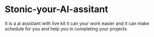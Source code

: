 # Stonic-your-AI-assitant
It is a ai assistant with live kit it can your work easier and it can make schedule for you and help you in completing your projects

